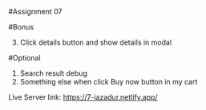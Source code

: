 
#Assignment 07
<!-- 1. First item empty , remove the empty space and showing result 3 cloumn in row -->
<!-- 2. Show picture in every item -->
<!-- 3. Total product count and remove $ -->
<!-- 4. Total price show in My Cart -->
<!-- 5. Exect price show in My Cart -->

#Bonus

<!-- 1. Rating count and average rating showing in cart items -->
<!-- 2. Search button and cart items style improvment -->
3. Click details button and show details in modal

#Optional 

1. Search result debug
2. Something else when click Buy now button in my cart

Live Server link: https://7-iazadur.netlify.app/